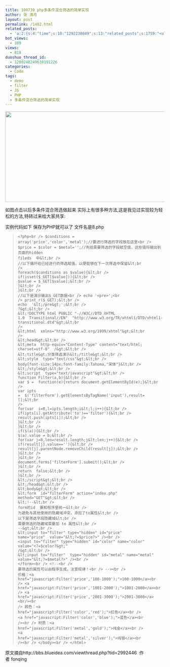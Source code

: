 ```yaml
---
title: 100730 php多条件混合筛选的简单实现
author: 张 清月
layout: post
permalink: /1402.html
related_posts:
  - 'a:2:{s:4:"time";s:10:"1292230849";s:13:"related_posts";s:1759:"<ul class="related_post"><li><a href="http://blog.80aj.com/javascript/" title="JavaScript">JavaScript</a></li><li><a href="http://blog.80aj.com/guestbook/" title="关于">关于</a></li><li><a href="http://blog.80aj.com/2010/12/04/101204-phpase-%e5%8a%a0%e5%af%86/" title="101204 phpase 加密">101204 phpase 加密</a></li><li><a href="http://blog.80aj.com/2010/10/30/101030-%e6%96%87%e4%bb%b6%e6%8a%93%e5%8f%96-snoopy%e7%b1%bb%e4%bb%8b%e7%bb%8d/" title="101030 文件抓取 snoopy类介绍">101030 文件抓取 snoopy类介绍</a></li><li><a href="http://blog.80aj.com/2010/10/29/101029-php-%e4%ba%a7%e5%93%81%e5%ae%89%e8%a3%85%e7%a8%8b%e5%ba%8f%e5%88%b6%e4%bd%9c%e4%bb%a3%e7%a0%81demo/" title="101029 php 产品安装程序制作代码demo">101029 php 产品安装程序制作代码demo</a></li><li><a href="http://blog.80aj.com/2010/10/28/101028-php%e9%a1%b5%e9%9d%a2%e6%89%a7%e8%a1%8c%e6%97%b6%e9%97%b4class/" title="101028 php页面执行时间class">101028 php页面执行时间class</a></li><li><a href="http://blog.80aj.com/2010/09/13/100913-php%e6%8b%9b%e8%81%98%e5%b9%bf%e5%91%8a%e4%b8%80%e5%88%99/" title="100913 PHP招聘广告一则">100913 PHP招聘广告一则</a></li><li><a href="http://blog.80aj.com/2010/08/22/100822-php-%e4%b9%a6%e7%b1%8d%e5%88%86%e4%ba%ab/" title="100822 php 书籍分享">100822 php 书籍分享</a></li><li><a href="http://blog.80aj.com/2010/08/21/100821-php%e4%b9%8b%e8%85%be%e8%ae%af%e5%be%ae%e5%8d%9a-api-%e4%bf%ae%e6%94%b9%e7%89%88/" title="100821 php之腾讯微博 Api 修改版">100821 php之腾讯微博 Api 修改版</a></li><li><a href="http://blog.80aj.com/2010/08/18/100818-%e5%85%b3%e4%ba%8ephp-%e9%9d%a2%e8%af%95/" title="100818 关于php 面试">100818 关于php 面试</a></li></ul>";}'
bot_views:
  - 109
views:
  - 818
duoshuo_thread_id:
  - 1280248249638191226
categories:
  - Code
tags:
  - demo
  - filter
  - JS
  - PHP
  - 多条件混合筛选的简单实现
---
```

[<img class="aligncenter size-full wp-image-1403" title="sx" src="http://www.80aj.com/wp-content/uploads/2010/07/sx.jpg" alt="" width="753" height="285" />][1]

如图点击以后多条件混合筛选做起来 实际上有很多种方法,这是我见过实现较为轻松的方法,特转过来给大家共享:

实例代码如下 保存为PHP就可以了 文件名是8.php

> <code id="code0">&lt;?php&lt;br />
$conditions =  array('price','color','metal');//要进行筛选的字段放在这里&lt;br />
$price = $color =  $metal='';//先给需要筛选的字段赋空值，这些值将输出到页面的hidden fileds  中&lt;br />
//以下循环给已经进行的筛选赋值，以便能够在下一次筛选中保留&lt;br />
foreach($conditions as $value){&lt;br />
if(isset($_GET[$value])){&lt;br />
$value = $_GET[$value];&lt;br />
}&lt;br />
}&lt;br />
//以下是演示输出$_GET数据&lt;br />
echo '&lt;pre&gt;';&lt;br />
print_r($_GET);&lt;br />
echo  '&lt;/pre&gt;';&lt;br />
?&gt;&lt;br />
&lt;!DOCTYPE html PUBLIC "-//W3C//DTD XHTML 1.0  Transitional//EN"  "http://www.w3.org/TR/xhtml1/DTD/xhtml1-transitional.dtd"&gt;&lt;br />
&lt;html  xmlns="http://www.w3.org/1999/xhtml"&gt;&lt;br />
&lt;head&gt;&lt;br />
&lt;meta  http-equiv="Content-Type" content="text/html; charset=utf-8"  /&gt;&lt;br />
&lt;title&gt;分类筛选演示&lt;/title&gt;&lt;br />
&lt;style  type="text/css"&gt;&lt;br />
body{font-size:14px;font-family:Tahoma,"宋体"}&lt;br />
&lt;/style&gt;&lt;br />
&lt;script  type="text/javascript"&gt;&lt;br />
function Filter(a,b){&lt;br />
var $ =  function(e){return document.getElementById(e);}&lt;br />
var ipts =  $('filterForm').getElementsByTagName('input'),result=[];&lt;br />
for(var  i=0,l=ipts.length;i&lt;l;i++){&lt;br />
if(ipts[i].getAttribute('to')=='filter'){&lt;br />
result.push(ipts[i]);&lt;br />
}&lt;br />
}&lt;br />
if($(a)){&lt;br />
$(a).value = b;&lt;br />
for(var j=0,len=result.length;j&lt;len;j++){&lt;br />
if(result[j].value==''){&lt;br />
result[j].parentNode.removeChild(result[j]);&lt;br />
}&lt;br />
}&lt;br />
document.forms['filterForm'].submit();&lt;br />
}&lt;br />
return  false;&lt;br />
}&lt;br />
&lt;/script&gt;&lt;br />
&lt;/head&gt;&lt;br />
&lt;body&gt;&lt;br />
&lt;form  id="filterForm" action="index.php" method="GET"&gt;&lt;br />
&lt;!--&lt;br />
form的id  要和程序里统一&lt;br />
为避免与其他使用的隐藏域冲突，添加了to属性&lt;br />
以下是筛选字段隐藏域&lt;br />
需要筛选的隐藏域需要加 to 属性&lt;br />
--&gt;&lt;br />
&lt;input to="filter" type="hidden" id="price" name="price"  value="&lt;?=$price?&gt;" /&gt;&lt;br />
&lt;input to="filter" type="hidden"  id="color" name="color" value="&lt;?=$color?&gt;" /&gt;&lt;br />
&lt;input to="filter"  type="hidden" id="metal" name="metal" value="&lt;?=$metal?&gt;"  /&gt;&lt;br />
&lt;/form&gt;&lt;br />
&lt;!--&lt;br />
要筛选的属性可以由程序生成，注意规律！&lt;br />
--&gt;&lt;br />
价格：&lt;a  href="javascript:Filter('price','100-1000');"&gt;100-1000&lt;/a&gt;&lt;br />
&lt;a  href="javascript:Filter('price','1001-2000');"&gt;1001-2000&lt;/a&gt;&lt;br />
&lt;a  href="javascript:Filter('price','2001-3000');"&gt;2001-3000&lt;/a&gt;&lt;br/&gt;&lt;br />
颜色：&lt;a  href="javascript:Filter('color','red');"&gt;红色&lt;/a&gt;&lt;br />
&lt;a  href="javascript:Filter('color','blue');"&gt;蓝色&lt;/a&gt;&lt;br  /&gt;&lt;br />
材质：&lt;a href="javascript:Filter('metal','gold');"&gt;纯金&lt;/a&gt;&lt;br />
&lt;a href="javascript:Filter('metal','silver');"&gt;纯银&lt;/a&gt;&lt;br  /&gt;&lt;br />
&lt;/body&gt;&lt;br />
&lt;/html&gt;</code>

原文摘自http://bbs.blueidea.com/viewthread.php?tid=2992446  作者 fonqing

 [1]: http://www.80aj.com/wp-content/uploads/2010/07/sx.jpg